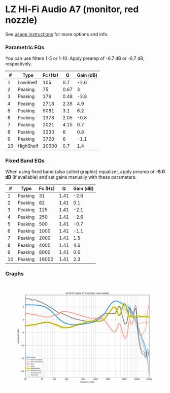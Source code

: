 # LZ Hi-Fi Audio A7 (monitor, red nozzle)
See [usage instructions](https://github.com/jaakkopasanen/AutoEq#usage) for more options and info.

### Parametric EQs
You can use filters 1-5 or 1-10. Apply preamp of -6.7 dB or -6.7 dB, respectively.

|   # | Type      |   Fc (Hz) |    Q |   Gain (dB) |
|-----|-----------|-----------|------|-------------|
|   1 | LowShelf  |       105 | 0.7  |        -2.6 |
|   2 | Peaking   |        75 | 0.67 |         3   |
|   3 | Peaking   |       176 | 0.48 |        -3.8 |
|   4 | Peaking   |      2718 | 2.35 |         4.9 |
|   5 | Peaking   |      5081 | 3.1  |         6.2 |
|   6 | Peaking   |      1378 | 2.05 |        -0.8 |
|   7 | Peaking   |      2021 | 4.15 |         0.7 |
|   8 | Peaking   |      3233 | 6    |         0.8 |
|   9 | Peaking   |      3720 | 6    |        -1.1 |
|  10 | HighShelf |     10000 | 0.7  |         1.4 |

### Fixed Band EQs
When using fixed band (also called graphic) equalizer, apply preamp of **-5.0 dB** (if available) and set gains manually with these parameters.

|   # | Type    |   Fc (Hz) |    Q |   Gain (dB) |
|-----|---------|-----------|------|-------------|
|   1 | Peaking |        31 | 1.41 |        -2.6 |
|   2 | Peaking |        62 | 1.41 |         0.1 |
|   3 | Peaking |       125 | 1.41 |        -2.1 |
|   4 | Peaking |       250 | 1.41 |        -2.6 |
|   5 | Peaking |       500 | 1.41 |        -0.7 |
|   6 | Peaking |      1000 | 1.41 |        -1.1 |
|   7 | Peaking |      2000 | 1.41 |         1.5 |
|   8 | Peaking |      4000 | 1.41 |         4.6 |
|   9 | Peaking |      8000 | 1.41 |         0.6 |
|  10 | Peaking |     16000 | 1.41 |         2.3 |

### Graphs
![](./LZ%20Hi-Fi%20Audio%20A7%20(monitor,%20red%20nozzle).png)
